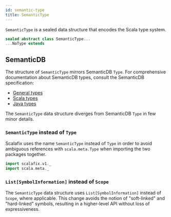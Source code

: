 ```yaml
---
id: semantic-type
title: SemanticType
---
```


`SemanticType` is a sealed data structure that encodes the Scala type system.

```scala mdoc:file:scalafix-core/src/main/scala/scalafix/v1/SemanticType.scala
sealed abstract class SemanticType...
...NoType extends
```

## SemanticDB

The structure of `SemanticType` mirrors SemanticDB `Type`. For comprehensive
documentation about SemanticDB types, consult the SemanticDB specification:

- [General types](https://github.com/scalameta/scalameta/blob/master/semanticdb/semanticdb3/semanticdb3.md#type)
- [Scala types](https://github.com/scalameta/scalameta/blob/master/semanticdb/semanticdb3/semanticdb3.md#scala-type)
- [Java types](https://github.com/scalameta/scalameta/blob/master/semanticdb/semanticdb3/semanticdb3.md#java-type)

The `SemanticType` data structure diverges from SemanticDB `Type` in few minor
details.

### `SemanticType` instead of `Type`

Scalafix uses the name `SemanticType` instead of `Type` in order to avoid
ambiguous references with `scala.meta.Type` when importing the two packages
together.

```scala
import scalafix.v1._
import scala.meta._
```

### `List[SymbolInformation]` instead of `Scope`

The `SemanticType` data structure uses `List[SymbolInformation]` instead of
`Scope`, where applicable. This change avoids the notion of "soft-linked" and
"hard-linked" symbols, resulting in a higher-level API without loss of
expressiveness.
